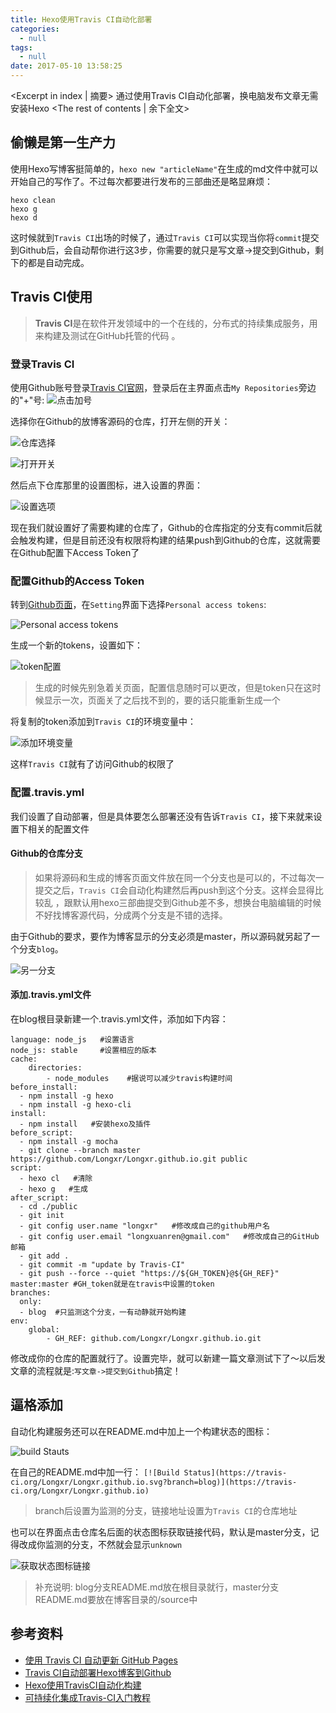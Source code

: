 ```yaml
---
title: Hexo使用Travis CI自动化部署
categories:
  - null
tags:
  - null
date: 2017-05-10 13:58:25
---
```


<Excerpt in index | 摘要> 
通过使用Travis CI自动化部署，换电脑发布文章无需安装Hexo<!-- more -->
<The rest of contents | 余下全文>

## 偷懒是第一生产力
使用Hexo写博客挺简单的，`hexo new "articleName"`在生成的md文件中就可以开始自己的写作了。不过每次都要进行发布的三部曲还是略显麻烦：
```
hexo clean
hexo g
hexo d
```
这时候就到`Travis CI`出场的时候了，通过`Travis CI`可以实现当你将`commit`提交到Github后，会自动帮你进行这3步，你需要的就只是写文章->提交到Github，剩下的都是自动完成。

## Travis CI使用
> **Travis CI**是在软件开发领域中的一个在线的，分布式的持续集成服务，用来构建及测试在GitHub托管的代码 。

### 登录Travis CI
使用Github账号登录[Travis CI官网](https://travis-ci.org/)，登录后在主界面点击`My Repositories`旁边的"+"号:
![点击加号](https://upload-images.jianshu.io/upload_images/2756183-662937f67676de27.png?imageMogr2/auto-orient/strip%7CimageView2/2/w/1240)

选择你在Github的放博客源码的仓库，打开左侧的开关：

![仓库选择](https://upload-images.jianshu.io/upload_images/2756183-bff89e51019b2884.png?imageMogr2/auto-orient/strip%7CimageView2/2/w/1240)

![打开开关](https://upload-images.jianshu.io/upload_images/2756183-00a58625582c0099.png?imageMogr2/auto-orient/strip%7CimageView2/2/w/1240)

然后点下仓库那里的设置图标，进入设置的界面：

![设置选项](https://upload-images.jianshu.io/upload_images/2756183-4daee2df779202b4.png?imageMogr2/auto-orient/strip%7CimageView2/2/w/1240)

现在我们就设置好了需要构建的仓库了，Github的仓库指定的分支有commit后就会触发构建，但是目前还没有权限将构建的结果push到Github的仓库，这就需要在Github配置下Access Token了

### 配置Github的Access Token
转到[Github页面](https://github.com/)，在`Setting`界面下选择`Personal access tokens`:

![Personal access tokens](https://upload-images.jianshu.io/upload_images/2756183-1e5840d238f365ea.png?imageMogr2/auto-orient/strip%7CimageView2/2/w/1240)

生成一个新的tokens，设置如下：

![token配置](https://upload-images.jianshu.io/upload_images/2756183-a115b8f42cde18ce.png?imageMogr2/auto-orient/strip%7CimageView2/2/w/1240)

> 生成的时候先别急着关页面，配置信息随时可以更改，但是token只在这时候显示一次，页面关了之后找不到的，要的话只能重新生成一个

将复制的token添加到`Travis CI`的环境变量中：

![添加环境变量](https://upload-images.jianshu.io/upload_images/2756183-6917780498430ec8.png?imageMogr2/auto-orient/strip%7CimageView2/2/w/1240)

这样`Travis CI`就有了访问Github的权限了

### 配置.travis.yml
我们设置了自动部署，但是具体要怎么部署还没有告诉`Travis CI`，接下来就来设置下相关的配置文件

#### Github的仓库分支
> 如果将源码和生成的博客页面文件放在同一个分支也是可以的，不过每次一提交之后，`Travis CI`会自动化构建然后再push到这个分支。这样会显得比较乱 ，跟默认用hexo三部曲提交到Github差不多，想换台电脑编辑的时候不好找博客源代码，分成两个分支是不错的选择。

由于Github的要求，要作为博客显示的分支必须是master，所以源码就另起了一个分支`blog`。

![另一分支](https://upload-images.jianshu.io/upload_images/2756183-0e200b578a5c9f4f.png?imageMogr2/auto-orient/strip%7CimageView2/2/w/1240)

#### 添加.travis.yml文件
在blog根目录新建一个.travis.yml文件，添加如下内容：
```
language: node_js   #设置语言
node_js: stable     #设置相应的版本
cache:
    directories:
        - node_modules    #据说可以减少travis构建时间
before_install:
  - npm install -g hexo
  - npm install -g hexo-cli
install:
  - npm install   #安装hexo及插件
before_script:
  - npm install -g mocha
  - git clone --branch master https://github.com/Longxr/Longxr.github.io.git public
script:
  - hexo cl   #清除
  - hexo g   #生成
after_script:
  - cd ./public
  - git init
  - git config user.name "longxr"   #修改成自己的github用户名
  - git config user.email "longxuanren@gmail.com"   #修改成自己的GitHub邮箱
  - git add .
  - git commit -m "update by Travis-CI"
  - git push --force --quiet "https://${GH_TOKEN}@${GH_REF}" master:master #GH_token就是在travis中设置的token
branches:
  only:
  - blog  #只监测这个分支，一有动静就开始构建
env:
    global:
        - GH_REF: github.com/Longxr/Longxr.github.io.git
```
修改成你的仓库的配置就行了。设置完毕，就可以新建一篇文章测试下了～以后发文章的流程就是:`写文章->提交到Github`搞定！

## 逼格添加
自动化构建服务还可以在README.md中加上一个构建状态的图标：

![build Stauts](https://upload-images.jianshu.io/upload_images/2756183-5bfabdee4c15e855.png?imageMogr2/auto-orient/strip%7CimageView2/2/w/1240)

在自己的README.md中加一行：
`[![Build Status](https://travis-ci.org/Longxr/Longxr.github.io.svg?branch=blog)](https://travis-ci.org/Longxr/Longxr.github.io)`
> branch后设置为监测的分支，链接地址设置为`Travis CI`的仓库地址

也可以在界面点击仓库名后面的状态图标获取链接代码，默认是master分支，记得改成你监测的分支，不然就会显示`unknown`

![获取状态图标链接](https://upload-images.jianshu.io/upload_images/2756183-0ab45a0ed124f24f.png?imageMogr2/auto-orient/strip%7CimageView2/2/w/1240)

> 补充说明: blog分支README.md放在根目录就行，master分支README.md要放在博客目录的/source中

## 参考资料
- [使用 Travis CI 自动更新 GitHub Pages](http://notes.iissnan.com/2016/publishing-github-pages-with-travis-ci/)
- [Travis CI自动部署Hexo博客到Github](https://xin053.github.io/2016/06/05/Travis%20CI自动部署Hexo博客到Github/)
- [Hexo使用TravisCI自动化构建](https://chuyun.github.io/2016/10/06/Hexo-Travis-Automated%20build/)
- [可持续化集成Travis-CI入门教程](http://blog.smallmuou.xyz/git/2016/03/22/可持续化集成Travis-CI入门教程.html)


